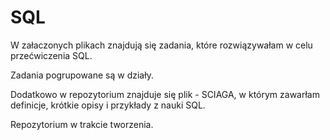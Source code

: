 # SQL
W załaczonych plikach znajdują się zadania, 
które rozwiązywałam w celu przećwiczenia SQL.

Zadania pogrupowane są w działy.

Dodatkowo w repozytorium znajduje się plik - SCIAGA, 
w którym zawarłam definicje, 
krótkie opisy i przykłady z nauki SQL.

Repozytorium w trakcie tworzenia.
